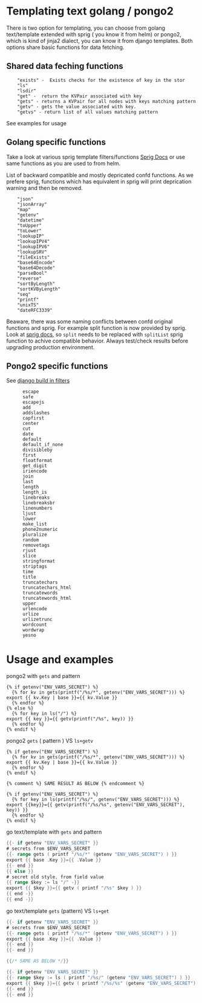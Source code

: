 
# Templating text golang / pongo2

There is two option for templating, you can choose from golang text/template extended with sprig ( you know it from helm) or pongo2, which is kind of jinja2 dialect, you can know it from django templates. Both options share basic functions for data fetching.

## Shared data feching functions

		"exists" -  Exists checks for the existence of key in the stor
		"ls"
		"lsdir"
		"get" -  return the KVPair associated with key
		"gets" - returns a KVPair for all nodes with keys matching pattern
		"getv" - gets the value associated with key.
		"getvs" - return list of all values matching pattern

See examples for usage

## Golang specific functions

Take a look at various sprig template filters/functions [Sprig Docs](http://masterminds.github.io/sprig/) or use same functions as you are used to from helm.

List of backward compatible and mostly depricated confd functions. As we prefere sprig, functions which has equivalent in sprig will print deprication warning and then be removed.

        "json"
        "jsonArray"
        "map"
        "getenv"
        "datetime"
        "toUpper"
        "toLower"
        "lookupIP"
        "lookupIPV4"
        "lookupIPV6"
        "lookupSRV"
        "fileExists"
        "base64Encode"
        "base64Decode"
        "parseBool"
        "reverse"
        "sortByLength"
        "sortKVByLength"
        "seq"
        "printf"
        "unixTS"
        "dateRFC3339"

Beaware, there was some naming conflicts between confd original functions and sprig. For example split function is now provided by sprig. Look at [sprig docs](http://masterminds.github.io/sprig/string_slice.html#splitlist-and-split), so `split` needs to be replaced with `splitList` sprig function to achive compatible behavior. Always test/check results before upgrading production environment.


## Pongo2 specific functions

See [django build in filters](https://github.com/flosch/pongo2/blob/master/docs/filters.md)

          escape
          safe
          escapejs
          add
          addslashes
          capfirst
          center
          cut
          date
          default
          default_if_none
          divisibleby
          first
          floatformat
          get_digit
          iriencode
          join
          last
          length
          length_is
          linebreaks
          linebreaksbr
          linenumbers
          ljust
          lower
          make_list
          phone2numeric
          pluralize
          random
          removetags
          rjust
          slice
          stringformat
          striptags
          time
          title
          truncatechars
          truncatechars_html
          truncatewords
          truncatewords_html
          upper
          urlencode
          urlize
          urlizetrunc
          wordcount
          wordwrap
          yesno

# Usage and examples



pongo2 with `gets` and pattern
```jinja
{% if getenv("ENV_VARS_SECRET") %}
  {% for kv in gets(printf("/%s/*", getenv("ENV_VARS_SECRET"))) %}
export {{ kv.Key | base }}={{ kv.Value }}
  {% endfor %}
{% else %}
  {% for key in ls("/") %}
export {{ key }}={{ getv(printf("/%s", key)) }}
  {% endfor %}
{% endif %}
```

pongo2 `gets` ( pattern ) VS `ls+getv`
```jinja
{% if getenv("ENV_VARS_SECRET") %}
  {% for kv in gets(printf("/%s/*", getenv("ENV_VARS_SECRET"))) %}
export {{ kv.Key | base }}={{ kv.Value }}
  {% endfor %}
{% endif %}

{% comment %} SAME RESULT AS BELOW {% endcomment %}

{% if getenv("ENV_VARS_SECRET") %}
  {% for key in ls(printf("/%s/", getenv("ENV_VARS_SECRET"))) %}
export {{key}}={{ getv(printf("/%s/%s", getenv("ENV_VARS_SECRET"), key)) }}
  {% endfor %}
{% endif %}

```

go text/template with `gets` and pattern
```go
{{- if getenv "ENV_VARS_SECRET" }}
# secrets from $ENV_VARS_SECRET
{{- range gets ( printf "/%s/*" (getenv "ENV_VARS_SECRET") ) }}
export {{ base .Key }}={{ .Value }}
{{- end }}
{{ else }}
# secret old style, from field value
{{ range $key := ls "/" -}}
export {{ $key }}={{ getv ( printf "/%s" $key ) }}
{{ end -}}
{{ end -}}
```


go text/template `gets` (pattern) VS `ls+get`
```go
{{- if getenv "ENV_VARS_SECRET" }}
# secrets from $ENV_VARS_SECRET
{{- range gets ( printf "/%s/*" (getenv "ENV_VARS_SECRET") ) }}
export {{ base .Key }}={{ .Value }}
{{- end }}
{{- end }}

{{/* SAME AS BELOW */}}

{{- if getenv "ENV_VARS_SECRET" }}
{{- range $key := ls ( printf "/%s/" (getenv "ENV_VARS_SECRET") ) }}
export {{ $key }}={{ getv ( printf "/%s/%s" (getenv "ENV_VARS_SECRET") $key ) }}
{{- end }}
{{- end }}
```
